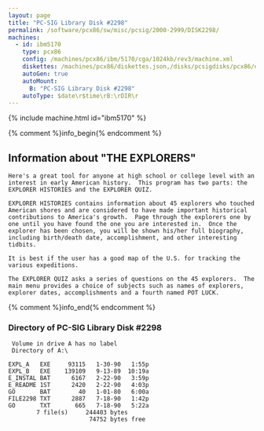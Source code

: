 ```yaml
---
layout: page
title: "PC-SIG Library Disk #2298"
permalink: /software/pcx86/sw/misc/pcsig/2000-2999/DISK2298/
machines:
  - id: ibm5170
    type: pcx86
    config: /machines/pcx86/ibm/5170/cga/1024kb/rev3/machine.xml
    diskettes: /machines/pcx86/diskettes.json,/disks/pcsigdisks/pcx86/diskettes.json
    autoGen: true
    autoMount:
      B: "PC-SIG Library Disk #2298"
    autoType: $date\r$time\rB:\rDIR\r
---
```


{% include machine.html id="ibm5170" %}

{% comment %}info_begin{% endcomment %}

## Information about "THE EXPLORERS"

    Here's a great tool for anyone at high school or college level with an
    interest in early American history.  This program has two parts: the
    EXPLORER HISTORIES and the EXPLORER QUIZ.
    
    EXPLORER HISTORIES contains information about 45 explorers who touched
    American shores and are considered to have made important historical
    contributions to America's growth.  Page through the explorers one by
    one until you have found the one you are interested in.  Once the
    explorer has been chosen, you will be shown his/her full biography,
    including birth/death date, accomplishment, and other interesting
    tidbits.
    
    It is best if the user has a good map of the U.S. for tracking the
    various expeditions.
    
    The EXPLORER QUIZ asks a series of questions on the 45 explorers.  The
    main menu provides a choice of subjects such as names of explorers,
    explorer dates, accomplishments and a fourth named POT LUCK.
{% comment %}info_end{% endcomment %}


### Directory of PC-SIG Library Disk #2298

     Volume in drive A has no label
     Directory of A:\

    EXPL_A   EXE     93115   1-30-90   1:55p
    EXPL_B   EXE    139109   9-13-89  10:19a
    E_INSTAL BAT      6167   2-22-90   3:59p
    E_README 1ST      2420   2-22-90   4:03p
    GO       BAT        40   1-01-80   6:00a
    FILE2298 TXT      2887   7-18-90   1:42p
    GO       TXT       665   7-18-90   5:22a
            7 file(s)     244403 bytes
                           74752 bytes free
